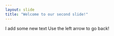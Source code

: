 ```yaml
---
layout: slide
title: "Welcome to our second slide!"
---
```

I add some new text
Use the left arrow to go back!
